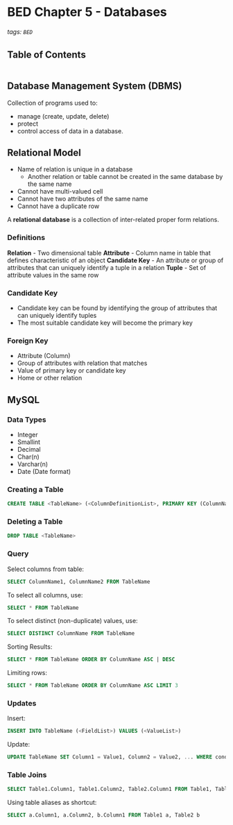 # BED Chapter 5 - Databases

###### tags: `BED`

## Table of Contents
```toc
```

## Database Management System (DBMS)
Collection of programs used to:
- manage (create, update, delete)
- protect
- control access of
  data in a database.

## Relational Model
- Name of relation is unique in a database
  - Another relation or table cannot be created in the same database by the same name
- Cannot have multi-valued cell
- Cannot have two attributes of the same name
- Cannot have a duplicate row

A **relational database** is a collection of inter-related proper form relations.

### Definitions
**Relation** - Two dimensional table
**Attribute** - Column name in table that defines characteristic of an object
**Candidate Key** - An attribute or group of attributes that can uniquely identify a tuple in a relation
**Tuple** - Set of attribute values in the same row

### Candidate Key
- Candidate key can be found by identifying the group of attributes that can uniquely identify tuples
- The most suitable candidate key will become the primary key

### Foreign Key
- Attribute (Column)
- Group of attributes with relation that matches
- Value of primary key or candidate key
- Home or other relation

## MySQL
### Data Types
- Integer
- Smallint
- Decimal
- Char(n)
- Varchar(n)
- Date (Date format)

### Creating a Table

```sql
CREATE TABLE <TableName> (<ColumnDefinitionList>, PRIMARY KEY (ColumnNameList))
```

### Deleting a Table

```sql
DROP TABLE <TableName>
```

### Query

Select columns from table:

```sql
SELECT ColumnName1, ColumnName2 FROM TableName
```

To select all columns, use:

```sql
SELECT * FROM TableName
```

To select distinct (non-duplicate) values, use:

```sql
SELECT DISTINCT ColumnName FROM TableName
```

Sorting Results:

```sql
SELECT * FROM TableName ORDER BY ColumnName ASC | DESC   
```

Limiting rows:

```sql
SELECT * FROM TableName ORDER BY ColumnName ASC LIMIT 3
```

### Updates

Insert:

```sql
INSERT INTO TableName (<FieldList>) VALUES (<ValueList>)
```

Update:

```sql
UPDATE TableName SET Column1 = Value1, Column2 = Value2, ... WHERE condition
```

### Table Joins

```sql
SELECT Table1.Column1, Table1.Column2, Table2.Column1 FROM Table1, Table2
```

Using table aliases as shortcut:

```sql
SELECT a.Column1, a.Column2, b.Column1 FROM Table1 a, Table2 b
```